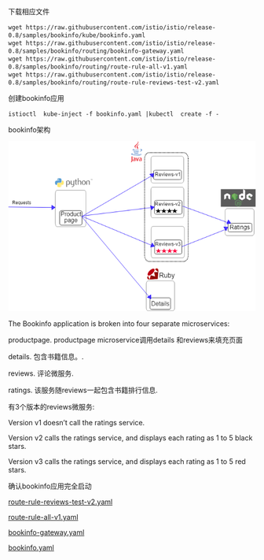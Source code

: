 下载相应文件

```
wget https://raw.githubusercontent.com/istio/istio/release-0.8/samples/bookinfo/kube/bookinfo.yaml
wget https://raw.githubusercontent.com/istio/istio/release-0.8/samples/bookinfo/routing/bookinfo-gateway.yaml
wget https://raw.githubusercontent.com/istio/istio/release-0.8/samples/bookinfo/routing/route-rule-all-v1.yaml
wget https://raw.githubusercontent.com/istio/istio/release-0.8/samples/bookinfo/routing/route-rule-reviews-test-v2.yaml
```

创建bookinfo应用

```
istioctl  kube-inject -f bookinfo.yaml |kubectl  create -f -
```

bookinfo架构

![](/assets/bookinfoimport.png)

The Bookinfo application is broken into four separate microservices:



productpage. productpage microservice调用details 和reviews来填充页面

details. 包含书籍信息。.

reviews. 评论微服务.

ratings. 该服务随reviews一起包含书籍排行信息.

有3个版本的reviews微服务:



Version v1 doesn’t call the ratings service.

Version v2 calls the ratings service, and displays each rating as 1 to 5 black stars.

Version v3 calls the ratings service, and displays each rating as 1 to 5 red stars.

确认bookinfo应用完全启动

[route-rule-reviews-test-v2.yaml](https://github.com/w564791/kubernets_gitbook/blob/master/assets/route-rule-reviews-test-v2.yaml)

[route-rule-all-v1.yaml](https://github.com/w564791/kubernets_gitbook/blob/master/assets/route-rule-all-v1.yaml)

[bookinfo-gateway.yaml](https://github.com/w564791/kubernets_gitbook/blob/master/assets/bookinfo-gateway.yaml)

[bookinfo.yaml](https://github.com/w564791/kubernets_gitbook/blob/master/assets/bookinfo.yaml)

